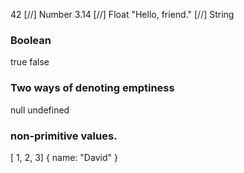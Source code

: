 42  [//] Number
3.14 [//] Float
"Hello, friend." [//] String

### Boolean 
true
false

### Two ways of denoting emptiness
null
undefined

### non-primitive values.
[ 1, 2, 3]
{ name: "David" }
